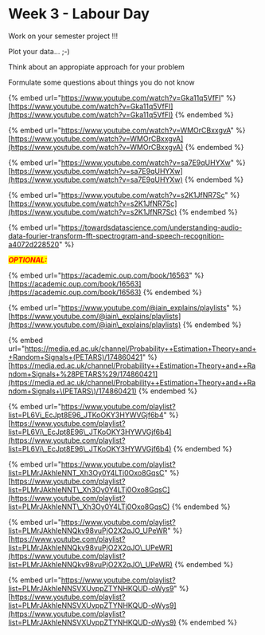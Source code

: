 # Week 3 - Labour Day







Work on your semester project !!!

Plot your data...    ;-)

Think about an appropiate approach for your problem

Formulate some questions about things you do not know

{% embed url="https://www.youtube.com/watch?v=Gka11q5VfFI" %}
[https://www.youtube.com/watch?v=Gka11q5VfFI](https://www.youtube.com/watch?v=Gka11q5VfFI)
{% endembed %}

{% embed url="https://www.youtube.com/watch?v=WMOrCBxxgvA" %}
[https://www.youtube.com/watch?v=WMOrCBxxgvA](https://www.youtube.com/watch?v=WMOrCBxxgvA)
{% endembed %}

{% embed url="https://www.youtube.com/watch?v=sa7E9qUHYXw" %}
[https://www.youtube.com/watch?v=sa7E9qUHYXw](https://www.youtube.com/watch?v=sa7E9qUHYXw)
{% endembed %}

{% embed url="https://www.youtube.com/watch?v=s2K1JfNR7Sc" %}
[https://www.youtube.com/watch?v=s2K1JfNR7Sc](https://www.youtube.com/watch?v=s2K1JfNR7Sc)
{% endembed %}

{% embed url="https://towardsdatascience.com/understanding-audio-data-fourier-transform-fft-spectrogram-and-speech-recognition-a4072d228520" %}

_<mark style="color:red;">**OPTIONAL:**</mark>_

{% embed url="https://academic.oup.com/book/16563" %}
[https://academic.oup.com/book/16563](https://academic.oup.com/book/16563)
{% endembed %}

{% embed url="https://www.youtube.com/@iain_explains/playlists" %}
[https://www.youtube.com/@iain\_explains/playlists](https://www.youtube.com/@iain\_explains/playlists)
{% endembed %}

{% embed url="https://media.ed.ac.uk/channel/Probability++Estimation+Theory+and++Random+Signals+(PETARS)/174860421" %}
[https://media.ed.ac.uk/channel/Probability++Estimation+Theory+and++Random+Signals+%28PETARS%29/174860421](https://media.ed.ac.uk/channel/Probability++Estimation+Theory+and++Random+Signals+\(PETARS\)/174860421)
{% endembed %}

{% embed url="https://www.youtube.com/playlist?list=PL6Vi_EcJpt8E96_JTKoOKY3HYWVGjf6b4" %}
[https://www.youtube.com/playlist?list=PL6Vi\_EcJpt8E96\_JTKoOKY3HYWVGjf6b4](https://www.youtube.com/playlist?list=PL6Vi\_EcJpt8E96\_JTKoOKY3HYWVGjf6b4)
{% endembed %}

{% embed url="https://www.youtube.com/playlist?list=PLMrJAkhIeNNT_Xh3Oy0Y4LTj0Oxo8GqsC" %}
[https://www.youtube.com/playlist?list=PLMrJAkhIeNNT\_Xh3Oy0Y4LTj0Oxo8GqsC](https://www.youtube.com/playlist?list=PLMrJAkhIeNNT\_Xh3Oy0Y4LTj0Oxo8GqsC)
{% endembed %}

{% embed url="https://www.youtube.com/playlist?list=PLMrJAkhIeNNQkv98vuPjO2X2qJO_UPeWR" %}
[https://www.youtube.com/playlist?list=PLMrJAkhIeNNQkv98vuPjO2X2qJO\_UPeWR](https://www.youtube.com/playlist?list=PLMrJAkhIeNNQkv98vuPjO2X2qJO\_UPeWR)
{% endembed %}

{% embed url="https://www.youtube.com/playlist?list=PLMrJAkhIeNNSVXUvppZTYNHKQUD-oWys9" %}
[https://www.youtube.com/playlist?list=PLMrJAkhIeNNSVXUvppZTYNHKQUD-oWys9](https://www.youtube.com/playlist?list=PLMrJAkhIeNNSVXUvppZTYNHKQUD-oWys9)
{% endembed %}

